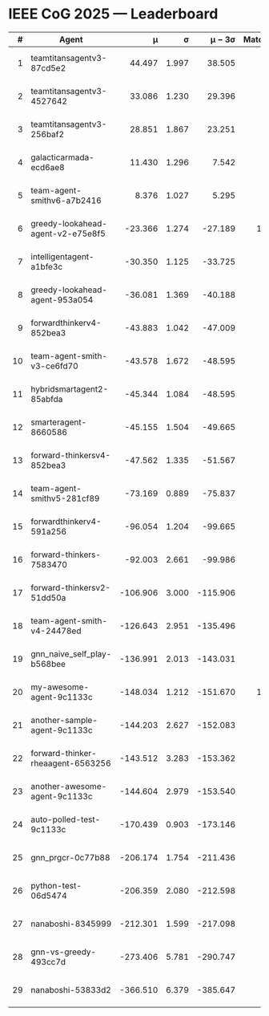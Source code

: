 # IEEE CoG 2025 — Leaderboard

| # | Agent | μ | σ | μ − 3σ | Matches | Updated |
|---:|---|---:|---:|---:|---:|---|
| 1 | teamtitansagentv3-87cd5e2 | 44.497 | 1.997 | 38.505 | 818 | 2025-08-17 18:02 |
| 2 | teamtitansagentv3-4527642 | 33.086 | 1.230 | 29.396 | 880 | 2025-08-17 18:02 |
| 3 | teamtitansagentv3-256baf2 | 28.851 | 1.867 | 23.251 | 858 | 2025-08-17 18:02 |
| 4 | galacticarmada-ecd6ae8 | 11.430 | 1.296 | 7.542 | 840 | 2025-08-17 18:02 |
| 5 | team-agent-smithv6-a7b2416 | 8.376 | 1.027 | 5.295 | 760 | 2025-08-17 18:02 |
| 6 | greedy-lookahead-agent-v2-e75e8f5 | -23.366 | 1.274 | -27.189 | 1020 | 2025-08-17 18:02 |
| 7 | intelligentagent-a1bfe3c | -30.350 | 1.125 | -33.725 | 733 | 2025-08-17 18:02 |
| 8 | greedy-lookahead-agent-953a054 | -36.081 | 1.369 | -40.188 | 700 | 2025-08-17 18:02 |
| 9 | forwardthinkerv4-852bea3 | -43.883 | 1.042 | -47.009 | 656 | 2025-08-17 18:02 |
| 10 | team-agent-smith-v3-ce6fd70 | -43.578 | 1.672 | -48.595 | 760 | 2025-08-17 18:02 |
| 11 | hybridsmartagent2-85abfda | -45.344 | 1.084 | -48.595 | 746 | 2025-08-17 18:02 |
| 12 | smarteragent-8660586 | -45.155 | 1.504 | -49.665 | 568 | 2025-08-17 18:02 |
| 13 | forward-thinkersv4-852bea3 | -47.562 | 1.335 | -51.567 | 688 | 2025-08-17 18:02 |
| 14 | team-agent-smithv5-281cf89 | -73.169 | 0.889 | -75.837 | 740 | 2025-08-17 18:02 |
| 15 | forwardthinkerv4-591a256 | -96.054 | 1.204 | -99.665 | 765 | 2025-08-17 18:02 |
| 16 | forward-thinkers-7583470 | -92.003 | 2.661 | -99.986 | 580 | 2025-08-17 18:02 |
| 17 | forward-thinkersv2-51dd50a | -106.906 | 3.000 | -115.906 | 736 | 2025-08-17 18:02 |
| 18 | team-agent-smith-v4-24478ed | -126.643 | 2.951 | -135.496 | 820 | 2025-08-17 18:02 |
| 19 | gnn_naive_self_play-b568bee | -136.991 | 2.013 | -143.031 | 680 | 2025-08-17 18:02 |
| 20 | my-awesome-agent-9c1133c | -148.034 | 1.212 | -151.670 | 1000 | 2025-08-17 18:02 |
| 21 | another-sample-agent-9c1133c | -144.203 | 2.627 | -152.083 | 800 | 2025-08-17 18:02 |
| 22 | forward-thinker-rheaagent-6563256 | -143.512 | 3.283 | -153.362 | 756 | 2025-08-17 18:02 |
| 23 | another-awesome-agent-9c1133c | -144.604 | 2.979 | -153.540 | 680 | 2025-08-17 18:02 |
| 24 | auto-polled-test-9c1133c | -170.439 | 0.903 | -173.146 | 740 | 2025-08-17 18:02 |
| 25 | gnn_prgcr-0c77b88 | -206.174 | 1.754 | -211.436 | 820 | 2025-08-17 18:02 |
| 26 | python-test-06d5474 | -206.359 | 2.080 | -212.598 | 620 | 2025-08-17 18:02 |
| 27 | nanaboshi-8345999 | -212.301 | 1.599 | -217.098 | 680 | 2025-08-17 18:02 |
| 28 | gnn-vs-greedy-493cc7d | -273.406 | 5.781 | -290.747 | 780 | 2025-08-17 18:02 |
| 29 | nanaboshi-53833d2 | -366.510 | 6.379 | -385.647 | 720 | 2025-08-17 18:02 |
